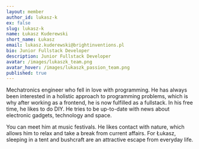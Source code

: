 ```yaml
---
layout: member
author_id: lukasz-k
ex: false
slug: lukasz-k
name: Łukasz Kuderewski
short_name: Łukasz
email: lukasz.kuderewski@brightinventions.pl
bio: Junior Fullstack Developer
description: Junior Fullstack Developer
avatar: /images/lukaszk_team.png
avatar_hover: /images/lukaszk_passion_team.png
published: true
---
```

Mechatronics engineer who fell in love with programming. He has always been interested in a holistic approach to programming problems, which is why after working as a frontend, he is now fulfilled as a fullstack. In his free time, he likes to do DIY. He tries to be up-to-date with news about electronic gadgets, technology and space. 

You can meet him at music festivals. He likes contact with nature, which allows him to relax and take a break from current affairs. For Łukasz, sleeping in a tent and bushcraft are an attractive escape from everyday life.
